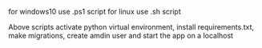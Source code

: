 for windows10 use .ps1 script
for linux use .sh script

Above scripts activate python virtual environment, install requirements.txt, make migrations, create amdin user and start the app on a localhost
